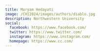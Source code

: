 ```yaml
---
title: Maryam Hedayati
image: /CHI2024/images/authors/diablo.jpg
description: Northwestern University
social:
  facebook: https://www.facebook.com/
  twitter: https://www.twitter.com/
  instagram: https://www.instagram.com/
  homepage: https://www.cc.com/
---
```


